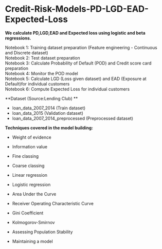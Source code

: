 # Credit-Risk-Models-PD-LGD-EAD-Expected-Loss

**We calculate PD,LGD,EAD and Expected loss using logistic and beta regressions.** <br/>

Notebook 1: Training dataset preparation (Feature engineering - Continuous and Discrete dataset)<br/>
Notebook 2: Test dataset preparation<br/>
Notebook 3: Calculate Probability of Default (POD) and Credit score card preparation<br/>
Notebook 4: Monitor the POD model <br/>
Notebook 5: Calculate LGD (Loss given dataset) and EAD (Exposure at Default)for individual customers<br/>
Notebook 6: Compute Expected Loss for individual customers<br/>

**Dataset (Source:Lending Club) **<br/>

- loan_data_2007_2014 (Train dataset)<br/>
- loan_data_2015 (Validation dataset)<br/>
- loan_data_2007_2014_preprocessed (Preprocessed dataset)<br/>


**Techniques covered in the model building:**

- Weight of evidence

- Information value

- Fine classing

- Coarse classing

- Linear regression

- Logistic regression

- Area Under the Curve

- Receiver Operating Characteristic Curve

- Gini Coefficient

- Kolmogorov-Smirnov

- Assessing Population Stability

- Maintaining a model
